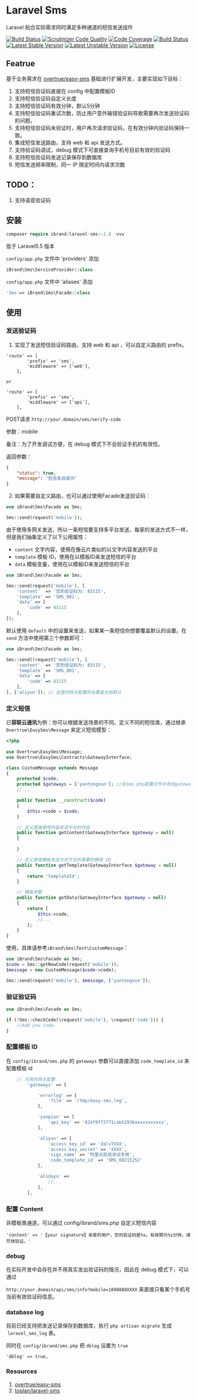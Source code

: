 # Laravel Sms

Laravel 贴合实际需求同时满足多种通道的短信发送组件

[![Build Status](https://travis-ci.org/guojiangclub/laravel-sms.svg?branch=master)](https://travis-ci.org/guojiangclub/laravel-sms)
[![Scrutinizer Code Quality](https://scrutinizer-ci.com/g/guojiangclub/laravel-sms/badges/quality-score.png?b=master)](https://scrutinizer-ci.com/g/guojiangclub/laravel-sms/?branch=master)
[![Code Coverage](https://scrutinizer-ci.com/g/guojiangclub/laravel-sms/badges/coverage.png?b=master)](https://scrutinizer-ci.com/g/guojiangclub/laravel-sms/?branch=master)
[![Build Status](https://scrutinizer-ci.com/g/guojiangclub/laravel-sms/badges/build.png?b=master)](https://scrutinizer-ci.com/g/guojiangclub/laravel-sms/build-status/master)
[![Latest Stable Version](https://poser.pugx.org/guojiangclub/laravel-sms/v/stable)](https://packagist.org/packages/ibrand/laravel-sms)
[![Latest Unstable Version](https://poser.pugx.org/guojiangclub/laravel-sms/v/unstable)](https://packagist.org/packages/ibrand/laravel-sms)
[![License](https://poser.pugx.org/guojiangclub/laravel-sms/license)](https://packagist.org/packages/ibrand/laravel-sms)

## Featrue

基于业务需求在 [overtrue/easy-sms][1] 基础进行扩展开发，主要实现如下目标：

1. 支持短信验证码直接在 config 中配置模板ID
2. 支持短信验证码自定义长度
3. 支持短信验证码有效分钟，默认5分钟
4. 支持短信验证码重试次数，防止用户意外输错验证码导致需要再次发送验证码的问题。
5. 支持短信验证码未验证时，用户再次请求验证码，在有效分钟内验证码保持一致。
6. 集成短信发送路由，支持 web 和 api 发送方式。
7. 支持验证码调试，debug 模式下可直接查询手机号目前有效的验证码
8. 支持短信验证码发送记录保存到数据库
9. 短信发送频率限制，同一 IP 限定时间内请求次数

## TODO：

1. 支持语音验证码

## 安装

```php
composer require ibrand/laravel-sms:~1.0 -vvv
```

低于 Laravel5.5 版本

`config/app.php` 文件中 'providers' 添加
```php
iBrand\Sms\ServiceProvider::class
```

`config/app.php` 文件中 'aliases' 添加

```php
'Sms'=> iBrand\Sms\Facade::class
```

## 使用

### 发送验证码

1. 实现了发送短信验证码路由，支持 web 和 api ，可以自定义路由的 prefix。

```
'route' => [
        'prefix' => 'sms',
        'middleware' => ['web'],
    ],
    
or

'route' => [
        'prefix' => 'sms',
        'middleware' => ['api'],
    ],
```

POST请求 `http://your.domain/sms/verify-code` 

参数：mobile

备注：为了开发调试方便，在 debug 模式下不会验证手机的有效性。

返回参数：

```json
{
    "status": true,
    "message": "短信发送成功"
}
```

2. 如果需要自定义路由，也可以通过使用Facade发送验证码：

```php
use iBrand\Sms\Facade as Sms;

Sms::send(request('mobile'));
```

由于使用多网关发送，所以一条短信要支持多平台发送，每家的发送方式不一样，但是我们抽象定义了以下公用属性：

- `content` 文字内容，使用在像云片类似的以文字内容发送的平台
- `template` 模板 ID，使用在以模板ID来发送短信的平台
- `data` 模板变量，使用在以模板ID来发送短信的平台

```php
use iBrand\Sms\Facade as Sms;

Sms::send(request('mobile'), [
    'content'  => '您的验证码为: 83115',
    'template' => 'SMS_001',
    'data' => [
        'code' => 83115
    ],
]);
```

默认使用 `default` 中的设置来发送，如果某一条短信你想要覆盖默认的设置。在 `send` 方法中使用第三个参数即可：

```php
use iBrand\Sms\Facade as Sms;

Sms::send((request('mobile'), [
    'content'  => '您的验证码为: 83115',
    'template' => 'SMS_001',
    'data' => [
        'code' => 83115
    ],
], ['aliyun']); // 这里的网关配置将会覆盖全局默认
```

### 定义短信

已**容联云通讯**为例：你可以根据发送场景的不同，定义不同的短信类，通过继承 `Overtrue\EasySms\Message` 来定义短信模型：

```php
<?php
    
use Overtrue\EasySms\Message;
use Overtrue\EasySms\Contracts\GatewayInterface;

class CustomMessage extends Message
{
    protected $code;
    protected $gateways = ['yuntongxun']; //在sms.php配置文件中添加gateways选项: yuntongxun
    //...

    public function __construct($code)
    {
        $this->code = $code;
    }

    // 定义直接使用内容发送平台的内容
    public function getContent(GatewayInterface $gateway = null)
    {
    	
    }

    // 定义使用模板发送方式平台所需要的模板 ID
    public function getTemplate(GatewayInterface $gateway = null)
    {
        return 'templateId';
    }

    // 模板参数
    public function getData(GatewayInterface $gateway = null)
    {
        return [
            $this->code,
            //...
        ];    
    }
}
```

使用，具体请参考`iBrand\Sms\Test\CustomMessage`：

```php
use iBrand\Sms\Facade as Sms;
$code = Sms::getNewCode(request('mobile'));
$message = new CustomMessage($code->code);

Sms::send(request('mobile'), $message, ['yuntongxun']);
```

### 验证验证码

```php
use iBrand\Sms\Facade as Sms;

if (!Sms::checkCode(\request('mobile'), \request('code'))) {
    //Add you code.
}
```

### 配置模板 ID

在 `config/ibrand/sms.php` 的 `gateways` 参数可以直接添加 `code_template_id` 来配置模板 id

```php
    // 可用的网关配置
        'gateways' => [

            'errorlog' => [
                'file' => '/tmp/easy-sms.log',
            ],

            'yunpian' => [
                'api_key' => '824f0ff2f71cab52936axxxxxxxxxx',
            ],

            'aliyun' => [
                'access_key_id' => 'dalvTXXX',
                'access_key_secret' => 'XXXX',
                'sign_name' => '阿里云短信测试专用',
                'code_template_id' => 'SMS_80215252'
            ],

            'alidayu' => 
                //...
            ],
        ],
```

### 配置 Content

非模板类通道，可以通过 config/ibrand/sms.php 自定义短信内容

`'content' => '【your signature】亲爱的用户，您的验证码是%s。有效期为%s分钟，请尽快验证。'`

### debug 

在实际开发中会存在并不用真实发出验证码的情况，因此在 debug 模式下，可以通过

`http://your.domain/api/sms/info?mobile=1898888XXXX` 来直接只看某个手机号当前有效验证码信息。

### database log

目前已经支持把发送记录保存到数据库，执行 `php artisan migrate` 生成  `laravel_sms_log` 表。

同时在 `config/ibrand/sms.php` 把 `dblog` 设置为 `true`

```
'dblog' => true,
```


### Resources
1. [overtrue/easy-sms][1]
2. [toplan/laravel-sms][2]

  [1]: https://github.com/overtrue/easy-sms/
  [2]: https://github.com/toplan/laravel-sms/
